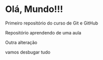 # Olá, Mundo!!!
 Primeiro repositório do curso de Git e GitHub

Repositório aprendendo de uma aula

Outra alteração

vamos desbugar tudo
